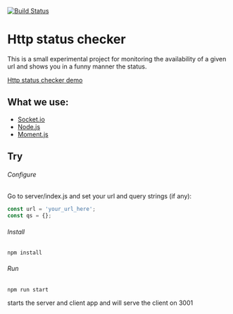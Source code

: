 [![Build Status](https://travis-ci.org/adrianburcin/http-status-checker.svg?branch=master)](https://travis-ci.org/adrianburcin/http-status-checker)

# Http status checker

This is a small experimental project for monitoring the availability of a given url and shows you in a funny manner the status.

[Http status checker demo](https://http-status-checker.herokuapp.com)

## What we use:

* [Socket.io](http://socket.io)
* [Node.js](https://nodejs.org/en/)
* [Moment.js](http://momentjs.com)

## Try

###### Configure
Go to server/index.js and set your url and query strings (if any):
```javascript
const url = 'your_url_here';
const qs = {};
```

###### Install
```
npm install
```

###### Run
```
npm run start
```
starts the server and client app and will serve the client on 3001
